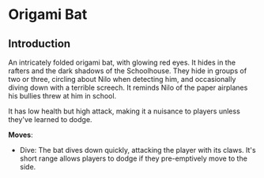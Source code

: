 # Origami Bat

## Introduction

An intricately folded origami bat, with glowing red eyes. It hides in the rafters and the dark shadows of the Schoolhouse. They hide in groups of two or three, circling about Nilo when detecting him, and occasionally diving down with a terrible screech. It reminds Nilo of the paper airplanes his bullies threw at him in school.

It has low health but high attack, making it a nuisance to players unless they've learned to dodge.

**Moves**:

- Dive: The bat dives down quickly, attacking the player with its claws. It's short range allows players to dodge if they pre-emptively move to the side.
